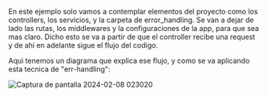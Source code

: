 En este ejemplo solo vamos a contemplar elementos del proyecto como los controllers, los servicios, y la carpeta de error_handling. Se
van a dejar de lado las rutas, los middlewares y la configuraciones de la app, para que sea mas claro. 
Dicho esto se va a partir de que el controller recibe una request y de ahi en adelante sigue el flujo del codigo.
    
Aqui tenemos un diagrama que explica ese flujo, y como se va aplicando esta tecnica de "err-handling":

![Captura de pantalla 2024-02-08 023020](https://github.com/Matestampa/Error-Handling-technique-example/assets/69252997/4e0d6e70-df69-449c-ad08-9d9f7ffa3572)
